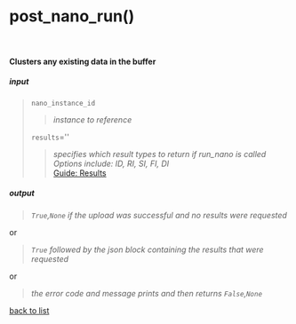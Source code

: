 # **post_nano_run()**
<br/>

#### Clusters any existing data in the buffer
##### input
>`nano_instance_id`
>>*instance to reference*
>
>`results`=''
>>*specifies which result types to return if run_nano is called*    
>>*Options include: ID, RI, SI, FI, DI*     
>[Guide: Results](../Guides/Guide_Nano_Results.md)

##### output
>*`True`,`None` if the upload was successful and no results were requested*

or
>*`True` followed by the json block containing the results that were requested*

or
>*the error code and message prints and then returns `False`,`None`*

[back to list](../Index.md)
